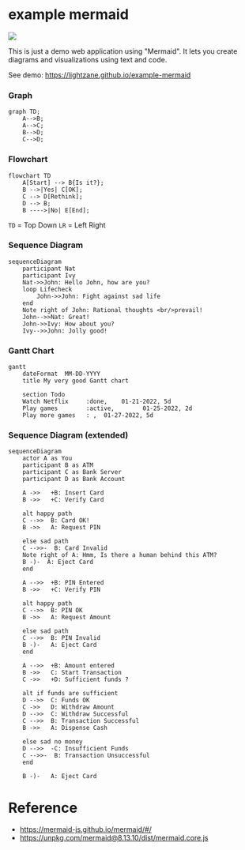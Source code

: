 # example mermaid

![](https://img.shields.io/badge/mermaid-8.13.10-lightgreen)

This is just a demo web application using "Mermaid". It lets you create diagrams and visualizations using text and code.

See demo: https://lightzane.github.io/example-mermaid

### Graph

```mermaid
graph TD;
    A-->B;
    A-->C;
    B-->D;
    C-->D;
```

### Flowchart

```mermaid
flowchart TD
    A[Start] --> B{Is it?};
    B -->|Yes| C[OK];
    C --> D[Rethink];
    D --> B;
    B ---->|No| E[End];
```

`TD` = Top Down
`LR` = Left Right

### Sequence Diagram

```mermaid
sequenceDiagram
    participant Nat
    participant Ivy
    Nat->>John: Hello John, how are you?
    loop Lifecheck
        John->>John: Fight against sad life
    end
    Note right of John: Rational thoughts <br/>prevail!
    John-->>Nat: Great!
    John->>Ivy: How about you?
    Ivy-->>John: Jolly good!
```

### Gantt Chart

```mermaid
gantt
    dateFormat  MM-DD-YYYY
    title My very good Gantt chart

    section Todo
    Watch Netflix     :done,    01-21-2022, 5d
    Play games        :active,        01-25-2022, 2d
    Play more games   : ,  01-27-2022, 5d
```

### Sequence Diagram (extended)

```mermaid
sequenceDiagram
    actor A as You
    participant B as ATM
    participant C as Bank Server
    participant D as Bank Account

    A ->>   +B: Insert Card
    B ->>   +C: Verify Card

    alt happy path
    C -->>  B: Card OK!
    B ->>   A: Request PIN

    else sad path
    C -->>-  B: Card Invalid
    Note right of A: Hmm, Is there a human behind this ATM?
    B -)-  A: Eject Card
    end

    A -->>  +B: PIN Entered
    B ->>   +C: Verify PIN

    alt happy path
    C -->>  B: PIN OK
    B ->>   A: Request Amount

    else sad path
    C -->>  B: PIN Invalid
    B -)-   A: Eject Card
    end

    A -->>  +B: Amount entered
    B ->>   C: Start Transaction
    C ->>   +D: Sufficient funds ?

    alt if funds are sufficient
    D -->>  C: Funds OK
    C ->>   D: Withdraw Amount
    D -->>  C: Withdraw Successful
    C -->>  B: Transaction Successful
    B ->>   A: Dispense Cash

    else sad no money
    D -->>  -C: Insufficient Funds
    C -->>-  B: Transaction Unsuccessful
    end

    B -)-   A: Eject Card
```

# Reference

-   https://mermaid-js.github.io/mermaid/#/
-   https://unpkg.com/mermaid@8.13.10/dist/mermaid.core.js
